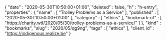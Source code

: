 {
  "date" : "2020-05-30T10:50:00+01:00",
  "deleted" : false,
  "h" : "h-entry",
  "properties" : {
    "name" : [ "Trolley Problems as a Service" ],
    "published" : [ "2020-05-30T10:50:00+01:00" ],
    "category" : [ "ethics" ],
    "bookmark-of" : [ "https://charity.wtf/2020/05/30/trolley-problems-as-a-service/" ]
  },
  "kind" : "bookmarks",
  "slug" : "2020/05/qg9ng",
  "tags" : [ "ethics" ],
  "client_id" : "https://indigenous.realize.be"
}
